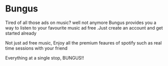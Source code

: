 # Bungus

Tired of all those ads on music? well not anymore
Bungus provides you a way to listen to your favourite music ad free .Just create an account and get started already

Not just ad free music, Enjoy all the premium feaures of spotify such as real time sessions with your friend 

Everything at a single stop, BUNGUS!!
